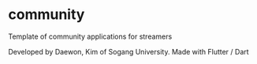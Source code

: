 # community
Template of community applications for streamers

Developed by Daewon, Kim of Sogang University.
Made with Flutter / Dart
